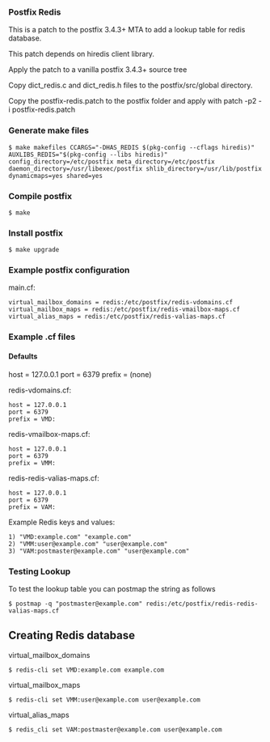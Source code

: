 ### Postfix Redis
This is a patch to the postfix 3.4.3+ MTA to add a lookup table for redis database.

This patch depends on hiredis client library.

Apply the patch to a vanilla postfix 3.4.3+ source tree

Copy dict_redis.c and dict_redis.h files to the postfix/src/global directory.

Copy the postfix-redis.patch to the postfix folder and apply with patch -p2 -i postfix-redis.patch

### Generate make files
```
$ make makefiles CCARGS="-DHAS_REDIS $(pkg-config --cflags hiredis)" AUXLIBS_REDIS="$(pkg-config --libs hiredis)" config_directory=/etc/postfix meta_directory=/etc/postfix daemon_directory=/usr/libexec/postfix shlib_directory=/usr/lib/postfix dynamicmaps=yes shared=yes
```

### Compile postfix
```
$ make
```

### Install postfix
``` 
$ make upgrade
```

### Example postfix configuration
main.cf:

```
virtual_mailbox_domains = redis:/etc/postfix/redis-vdomains.cf
virtual_mailbox_maps = redis:/etc/postfix/redis-vmailbox-maps.cf
virtual_alias_maps = redis:/etc/postfix/redis-valias-maps.cf
```

### Example .cf files
#### Defaults
host = 127.0.0.1
port = 6379
prefix = (none)


redis-vdomains.cf:
```
host = 127.0.0.1
port = 6379
prefix = VMD:
```

redis-vmailbox-maps.cf:
```
host = 127.0.0.1
port = 6379
prefix = VMM:
```

redis-redis-valias-maps.cf:
```
host = 127.0.0.1
port = 6379
prefix = VAM:
```

Example Redis keys and values:
```
1) "VMD:example.com" "example.com"
2) "VMM:user@example.com" "user@example.com"
3) "VAM:postmaster@example.com" "user@example.com"
```

### Testing Lookup

To test the lookup table you can postmap the string as follows
```
$ postmap -q "postmaster@example.com" redis:/etc/postfix/redis-redis-valias-maps.cf
```

## Creating Redis database
virtual_mailbox_domains
```
$ redis-cli set VMD:example.com example.com
```
virtual_mailbox_maps
```
$ redis-cli set VMM:user@example.com user@example.com
```

virtual_alias_maps
```
$ redis_cli set VAM:postmaster@example.com user@example.com
```
